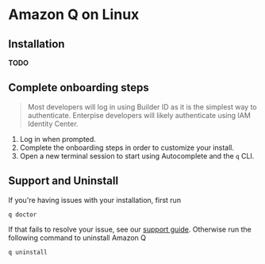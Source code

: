 # Amazon Q on Linux

## Installation

**TODO**

## Complete onboarding steps

> Most developers will log in using Builder ID as it is the simplest way to authenticate. Enterpise developers will likely authenticate using IAM Identity Center.

1. Log in when prompted.
2. Complete the onboarding steps in order to customize your install.
3. Open a new terminal session to start using Autocomplete and the `q` CLI.

## Support and Uninstall

If you're having issues with your installation, first run

```shell
q doctor
```

If that fails to resolve your issue, see our [support guide](../support.md). Otherwise run the following command to uninstall Amazon Q

```bash
q uninstall
```
